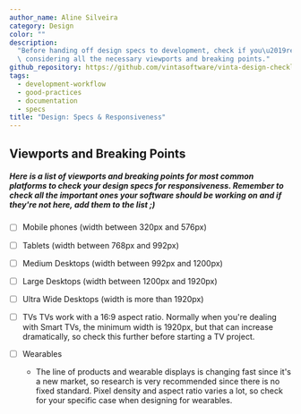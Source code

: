 ```yaml
---
author_name: Aline Silveira
category: Design
color: ""
description:
  "Before handing off design specs to development, check if you\u2019re\
  \ considering all the necessary viewports and breaking points."
github_repository: https://github.com/vintasoftware/vinta-design-checklists/tree/master/design-specs-responsiveness
tags:
  - development-workflow
  - good-practices
  - documentation
  - specs
title: "Design: Specs & Responsiveness"
---
```


## Viewports and Breaking Points

##### Here is a list of viewports and breaking points for most common platforms to check your design specs for responsiveness. Remember to check all the important ones your software should be working on and if they're not here, add them to the list ;)

- [ ] Mobile phones
      (width between 320px and 576px)

- [ ] Tablets
      (width between 768px and 992px)

- [ ] Medium Desktops
      (width between 992px and 1200px)

- [ ] Large Desktops
      (width between 1200px and 1920px)

- [ ] Ultra Wide Desktops
      (width is more than 1920px)

- [ ] TVs
      TVs work with a 16:9 aspect ratio. Normally when you're dealing with Smart TVs, the minimum width is 1920px, but that can increase dramatically, so check this further before starting a TV project.

- [ ] Wearables
  - The line of products and wearable displays is changing fast since it's a new market, so research is very recommended since there is no fixed standard. Pixel density and aspect ratio varies a lot, so check for your specific case when designing for wearables.
